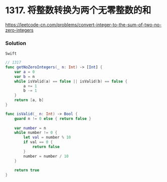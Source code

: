 # 1317. 将整数转换为两个无零整数的和

<https://leetcode-cn.com/problems/convert-integer-to-the-sum-of-two-no-zero-integers>

### Solution

`Swift`

```swift
// 1317
func getNoZeroIntegers(_ n: Int) -> [Int] {
    var a = 0
    var b = n
    while isValid(a) == false || isValid(b) == false {
        a += 1
        b -= 1
    }
    return [a, b]
}

func isValid(_ n: Int) -> Bool {
    guard n != 0 else { return false }
    
    var number = n
    while number != 0 {
        let val = number % 10
        if val == 0 {
            return false
        }
        number = number / 10
    }
    
    return true
}

```